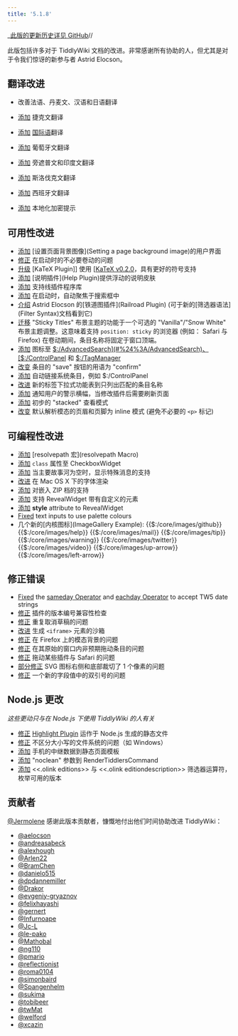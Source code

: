 ```yaml
---
title: '5.1.8'
---
```


_[此版的更新历史详见 GitHub](https:_github.com/Jermolene/TiddlyWiki5/compare/v5.1.7...v5.1.8)//

此版包括许多对于 TiddlyWiki 文档的改进。非常感谢所有协助的人，但尤其是对于令我们惊讶的新参与者 Astrid Elocson。

## 翻译改进

* 改善法语、丹麦文、汉语和日语翻译

* [添加](https://github.com/Jermolene/TiddlyWiki5/commit/cb8caf6a01aeeac480bf28661888961657b0dbd8) 捷克文翻译
* [添加](https://github.com/Jermolene/TiddlyWiki5/commit/d6918d737f5d1b663346ad9a35421a5ae0ffb9a7) [国际语](https://en.wikipedia.org/wiki/Interlingua)翻译
* [添加](https://github.com/Jermolene/TiddlyWiki5/commit/6721a5eb1b77935226ccc8559008af3a0a05d0cb) 葡萄牙文翻译
* [添加](https://github.com/Jermolene/TiddlyWiki5/commit/b845751d3c549366adb2f6e5c58b0114fa95ba30) 旁遮普文和印度文翻译
* [添加](https://github.com/Jermolene/TiddlyWiki5/commit/49a9a2c44ca3a71fff3062709f06940aaca4a574) 斯洛伐克文翻译
* [添加](https://github.com/Jermolene/TiddlyWiki5/commit/5d947ed582fb9d68c01d82a334ab75498a8724ef) 西班牙文翻译
* [添加](https://github.com/Jermolene/TiddlyWiki5/commit/2c367c5476da70ce9c2b37838febcdf437b9aca4) 本地化加密提示

## 可用性改进

* [添加](https://github.com/Jermolene/TiddlyWiki5/commit/987bfcfd5b49b992e5fd45f3428497f6f55cae53) [设置页面背景图像](Setting a page background image)的用户界面
* [修正](https://github.com/Jermolene/TiddlyWiki5/commit/3df341621d30b205775288e324cef137c48e9f6e) 在启动时的不必要卷动的问题
* [升级](https://github.com/Jermolene/TiddlyWiki5/commit/ae001a19e5b3e43cf5388fd4e8d99788085649fe) [KaTeX Plugin]] 使用 [[KaTeX v0.2.0](https://github.com/Khan/KaTeX/releases/tag/v0.2.0)，具有更好的符号支持
* [添加](https://github.com/Jermolene/TiddlyWiki5/commit/70e419824fab107aab58f87780dbb5a1de70c248) [说明插件](Help Plugin)提供浮动的说明皮肤
* [添加](https://github.com/Jermolene/TiddlyWiki5/commit/8643278a452d1a300cec8d3425c1b18699a17dca) 支持线插件程序库
* [添加](https://github.com/Jermolene/TiddlyWiki5/commit/ea6e60e66983ee1184f09c5796ef6c8bceae703a) 在启动时，自动聚焦于搜索框中
* [介绍](https://github.com/Jermolene/TiddlyWiki5/commit/4f3cb8b9aebfc4f65f40c96ef99730887d746b41) Astrid Elocson 的[铁道图插件](Railroad Plugin) (可于新的[筛选器语法](Filter Syntax)文档看到它)
* [迁移](https://github.com/Jermolene/TiddlyWiki5/commit/230066eeae9ace8336612e02c78f8cdaa3f717e4) "Sticky Titles" 布景主题的功能于一个可选的 "Vanilla"/"Snow White" 布景主题调整。这意味着支持 `position: sticky` 的浏览器 (例如： Safari 与 Firefox) 在卷动期间，条目名称将固定于窗口顶端。
* [添加](https://github.com/Jermolene/TiddlyWiki5/commit/8cb7090c40489c81e8c5dfb8cbbdee2c60998c3e) 图标至 [$:/AdvancedSearch](#%24%3A/AdvancedSearch)、[$:/ControlPanel](#%24%3A/ControlPanel) 和 [$:/TagManager](#%24%3A/TagManager)
* [改变](https://github.com/Jermolene/TiddlyWiki5/commit/21b6ce71ffc617f61d4da0065a3ee695be535e2a) 条目的 "save" 按钮的用语为 "confirm" 
* [添加](https://github.com/Jermolene/TiddlyWiki5/issues/1103) 自动链接系统条目，例如 $:/ControlPanel
* [改进](https://github.com/Jermolene/TiddlyWiki5/commit/9c7936413a8c50817044eb409661a575f7f97563) 新的标签下拉式功能表到只列出匹配的条目名称
* [添加](https://github.com/Jermolene/TiddlyWiki5/commit/aae56f20af35e7be6f3839a8c727e3f43174efe9) 通知用户的警示横幅，当修改插件后需要刷新页面
* [添加](https://github.com/Jermolene/TiddlyWiki5/commit/0bd2ec50e1514ef247182816f9f9e421f52f67bb) 初步的 "stacked" 查看模式
* [改变](https://github.com/Jermolene/TiddlyWiki5/commit/421ac16389cf07e8c00611ef5a858da0b89f7584) 默认解析模态的页眉和页脚为 inline 模式 (避免不必要的 `<p>` 标记)

## 可编程性改进

* [添加](https://github.com/Jermolene/TiddlyWiki5/commit/d340277cb219ffebd212fbf409e8ea804121d105) [resolvepath 宏](resolvepath Macro)
* [添加](https://github.com/Jermolene/TiddlyWiki5/commit/718ce3e4aa04f7af5e9310f90d3415c0d82bee6f) `class` 属性至 CheckboxWidget
* [添加](https://github.com/Jermolene/TiddlyWiki5/commit/bb10e2b02900ece4701c44c3a7e7c03304e813b7) 当主要故事河为空时，显示特殊消息的支持
* [改进](https://github.com/Jermolene/TiddlyWiki5/commit/6e0c7d90221771ae384d620984f08a2090c500dc) 在 Mac OS X 下的字体渲染
* [添加](https://github.com/Jermolene/TiddlyWiki5/commit/a2493f80a973b24ad3d3affda945c437b98c2d2e) 对嵌入 ZIP 档的支持
* [添加](https://github.com/Jermolene/TiddlyWiki5/commit/1808b1597e5a61379e4e5381d6d78bb73fa3a523) 支持 RevealWidget 带有自定义的元素
* [添加](https://github.com/Jermolene/TiddlyWiki5/commit/bd6472c1d10bc86eaf1b317c35b86f84086ee3c8) **style** attribute to RevealWidget
* [Fixed](https://github.com/Jermolene/TiddlyWiki5/commit/0b4ed3c72de16148ffe62abf1c5c06f2d2ce47f1) text inputs to use palette colours
* 几个新的[内核图标](ImageGallery Example): <span style="fill:#aaa;"><span title="$:/core/images/github">{{$:/core/images/github}}</span> <span title="$:/core/images/help">{{$:/core/images/help}}</span> <span title="$:/core/images/mail">{{$:/core/images/mail}}</span> <span title="$:/core/images/tip">{{$:/core/images/tip}}</span> <span title="$:/core/images/warning">{{$:/core/images/warning}}</span> <span title="$:/core/images/twitter">{{$:/core/images/twitter}}</span> <span title="$:/core/images/video">{{$:/core/images/video}}</span> <span title="$:/core/images/up-arrow">{{$:/core/images/up-arrow}}</span> <span title="$:/core/images/left-arrow">{{$:/core/images/left-arrow}}</span></span>

## 修正错误

* [Fixed](https://github.com/Jermolene/TiddlyWiki5/pull/1520) the [sameday Operator](#sameday%20Operator) and [eachday Operator](#eachday%20Operator) to accept TW5 date strings
* [修正](https://github.com/Jermolene/TiddlyWiki5/pull/1249) 插件的版本编号兼容性检查
* [修正](https://github.com/Jermolene/TiddlyWiki5/commit/1adfe20508116da0ee4b5c9e72ea9742f24b60c9) 重复取消草稿的问题
* [改进](https://github.com/Jermolene/TiddlyWiki5/commit/050b643948e24d1d93a83766a23a0d693616d01e) 生成 `<iframe>` 元素的沙箱
* [修正](https://github.com/Jermolene/TiddlyWiki5/commit/b166632bbb76a7a033cd8fc3af14e5dadddfc631) 在 Firefox 上的模态背景的问题
* [修正](https://github.com/Jermolene/TiddlyWiki5/commit/1b87d9134bd0b45be671eebfdcac1d7acadcecf4) 在其原始的窗口内非预期拖动条目的问题
* [修正](https://github.com/Jermolene/TiddlyWiki5/commit/c9ab873ba393753647f2b0b3b3aa1a8bcf6b1c28) 拖动某些插件与 Safari 的问题
* [部分修正](https://github.com/Jermolene/TiddlyWiki5/commit/2f8837a44508687223c4d78e718cf82a9b35c97b) SVG 图标右侧和底部裁切了 1 个像素的问题
* [修正](https://github.com/Jermolene/TiddlyWiki5/commit/f3ed9bf7e4936dd9bbe3e237673828bbe89326f9) 一个新的字段值中的双引号的问题

## Node.js 更改

_这些更动只与在 Node.js 下使用 TiddlyWiki 的人有关_

* [修正](https://github.com/Jermolene/TiddlyWiki5/commit/cc85368fd48f1e5878018a4e00b6c17d436e67a9) [Highlight Plugin](#Highlight%20Plugin) 运作于 Node.js 生成的静态文件
* [修正](https://github.com/Jermolene/TiddlyWiki5/commit/c296f14210545374124df5d4ae9ffb402ed73561) 不区分大小写的文件系统的问题（如 Windows）
* [添加](https://github.com/Jermolene/TiddlyWiki5/pull/1354) 手机的中继数据到静态页面模板
* [添加](https://github.com/Jermolene/TiddlyWiki5/pull/1352) "noclean" 参数到 RenderTiddlersCommand
* [添加](https://github.com/Jermolene/TiddlyWiki5/commit/b768dc332b2d5d7ac1f731953cafb5fd1b30dad9) <<.olink editions>> 与 <<.olink editiondescription>> 筛选器运算符，枚举可用的版本

## 贡献者

[@Jermolene](https://github.com/Jermolene) 感谢此版本贡献者，慷慨地付出他们时间协助改进 TiddlyWiki：

* [@aelocson](https://github.com/aelocson)
* [@andreasabeck](https://github.com/andreasabeck)
* [@alexhough](https://github.com/alexhough)
* [@Arlen22](https://github.com/Arlen22)
* [@BramChen](https://github.com/BramChen)
* [@danielo515](https://github.com/danielo515)
* [@dpdannemiller](https://github.com/dpdannemiller)
* [@Drakor](https://github.com/Drakor)
* [@evgeniy-gryaznov](https://github.com/evgeniy-gryaznov)
* [@felixhayashi](https://github.com/felixhayashi)
* [@gernert](https://github.com/gernert)
* [@Infurnoape](https://github.com/Infurnoape)
* [@Jc-L](https://github.com/Jc-L)
* [@le-pako](https://github.com/le-pako)
* [@Mathobal](https://github.com/Mathobal)
* [@ng110](https://github.com/ng110)
* [@pmario](https://github.com/pmario)
* [@reflectionist](https://github.com/reflectionist)
* [@roma0104](https://github.com/roma0104)
* [@simonbaird](https://github.com/simonbaird)
* [@Spangenhelm](https://github.com/Spangenhelm)
* [@sukima](https://github.com/sukima)
* [@tobibeer](https://github.com/tobibeer)
* [@twMat](https://github.com/twMat)
* [@welford](https://github.com/welford)
* [@xcazin](https://github.com/xcazin)
